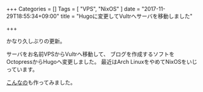 +++
Categories = []
Tags = [ "VPS", "NixOS" ]
date = "2017-11-29T18:55:34+09:00"
title = "Hugoに変更してVultrへサーバを移動しました"

+++

かなり久しぶりの更新。

<!--more-->

サーバをお名前VPSからVultrへ移動して、
ブログを作成するソフトをOctopressからHugoへ変更しました。
最近はArch LinuxをやめてNixOSをいじっています。

<a href="https://nixos.tokyo" target=_blank>こんなの</a>も作ってみました。